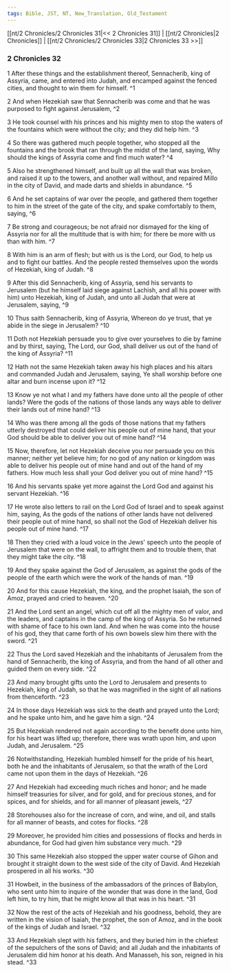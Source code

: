 ```yaml
---
tags: Bible, JST, NT, New_Translation, Old_Testament
---
```


[[nt/2 Chronicles/2 Chronicles 31|<< 2 Chronicles 31]] | [[nt/2 Chronicles|2 Chronicles]] | [[nt/2 Chronicles/2 Chronicles 33|2 Chronicles 33 >>]]

### 2 Chronicles 32

1 After these things and the establishment thereof, Sennacherib, king of Assyria, came, and entered into Judah, and encamped against the fenced cities, and thought to win them for himself.  ^1

2 And when Hezekiah saw that Sennacherib was come and that he was purposed to fight against Jerusalem,  ^2

3 He took counsel with his princes and his mighty men to stop the waters of the fountains which were without the city; and they did help him.  ^3

4 So there was gathered much people together, who stopped all the fountains and the brook that ran through the midst of the land, saying, Why should the kings of Assyria come and find much water?  ^4

5 Also he strengthened himself, and built up all the wall that was broken, and raised it up to the towers, and another wall without, and repaired Millo in the city of David, and made darts and shields in abundance.  ^5

6 And he set captains of war over the people, and gathered them together to him in the street of the gate of the city, and spake comfortably to them, saying,  ^6

7 Be strong and courageous; be not afraid nor dismayed for the king of Assyria nor for all the multitude that is with him; for there be more with us than with him.  ^7

8 With him is an arm of flesh; but with us is the Lord, our God, to help us and to fight our battles. And the people rested themselves upon the words of Hezekiah, king of Judah.  ^8

9 After this did Sennacherib, king of Assyria, send his servants to Jerusalem (but he himself laid siege against Lachish, and all his power with him) unto Hezekiah, king of Judah, and unto all Judah that were at Jerusalem, saying,  ^9

10 Thus saith Sennacherib, king of Assyria, Whereon do ye trust, that ye abide in the siege in Jerusalem?  ^10

11 Doth not Hezekiah persuade you to give over yourselves to die by famine and by thirst, saying, The Lord, our God, shall deliver us out of the hand of the king of Assyria?  ^11

12 Hath not the same Hezekiah taken away his high places and his altars and commanded Judah and Jerusalem, saying, Ye shall worship before one altar and burn incense upon it?  ^12

13 Know ye not what I and my fathers have done unto all the people of other lands? Were the gods of the nations of those lands any ways able to deliver their lands out of mine hand?  ^13

14 Who was there among all the gods of those nations that my fathers utterly destroyed that could deliver his people out of mine hand, that your God should be able to deliver you out of mine hand?  ^14

15 Now, therefore, let not Hezekiah deceive you nor persuade you on this manner; neither yet believe him; for no god of any nation or kingdom was able to deliver his people out of mine hand and out of the hand of my fathers. How much less shall your God deliver you out of mine hand?  ^15

16 And his servants spake yet more against the Lord God and against his servant Hezekiah.  ^16

17 He wrote also letters to rail on the Lord God of Israel and to speak against him, saying, As the gods of the nations of other lands have not delivered their people out of mine hand, so shall not the God of Hezekiah deliver his people out of mine hand.  ^17

18 Then they cried with a loud voice in the Jews\' speech unto the people of Jerusalem that were on the wall, to affright them and to trouble them, that they might take the city.  ^18

19 And they spake against the God of Jerusalem, as against the gods of the people of the earth which were the work of the hands of man.  ^19

20 And for this cause Hezekiah, the king, and the prophet Isaiah, the son of Amoz, prayed and cried to heaven.  ^20

21 And the Lord sent an angel, which cut off all the mighty men of valor, and the leaders, and captains in the camp of the king of Assyria. So he returned with shame of face to his own land. And when he was come into the house of his god, they that came forth of his own bowels slew him there with the sword.  ^21

22 Thus the Lord saved Hezekiah and the inhabitants of Jerusalem from the hand of Sennacherib, the king of Assyria, and from the hand of all other and guided them on every side.  ^22

23 And many brought gifts unto the Lord to Jerusalem and presents to Hezekiah, king of Judah, so that he was magnified in the sight of all nations from thenceforth.  ^23

24 In those days Hezekiah was sick to the death and prayed unto the Lord; and he spake unto him, and he gave him a sign.  ^24

25 But Hezekiah rendered not again according to the benefit done unto him, for his heart was lifted up; therefore, there was wrath upon him, and upon Judah, and Jerusalem.  ^25

26 Notwithstanding, Hezekiah humbled himself for the pride of his heart, both he and the inhabitants of Jerusalem, so that the wrath of the Lord came not upon them in the days of Hezekiah.  ^26

27 And Hezekiah had exceeding much riches and honor; and he made himself treasuries for silver, and for gold, and for precious stones, and for spices, and for shields, and for all manner of pleasant jewels,  ^27

28 Storehouses also for the increase of corn, and wine, and oil, and stalls for all manner of beasts, and cotes for flocks.  ^28

29 Moreover, he provided him cities and possessions of flocks and herds in abundance, for God had given him substance very much.  ^29

30 This same Hezekiah also stopped the upper water course of Gihon and brought it straight down to the west side of the city of David. And Hezekiah prospered in all his works.  ^30

31 Howbeit, in the business of the ambassadors of the princes of Babylon, who sent unto him to inquire of the wonder that was done in the land, God left him, to try him, that he might know all that was in his heart.  ^31

32 Now the rest of the acts of Hezekiah and his goodness, behold, they are written in the vision of Isaiah, the prophet, the son of Amoz, and in the book of the kings of Judah and Israel.  ^32

33 And Hezekiah slept with his fathers, and they buried him in the chiefest of the sepulchers of the sons of David; and all Judah and the inhabitants of Jerusalem did him honor at his death. And Manasseh, his son, reigned in his stead.  ^33

 

